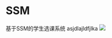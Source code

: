# SSM
基于SSM的学生选课系统
asjdlajldfjlka
![](https://cdn.jsdelivr.net/gh/xiaoli-guan/MyPicGo/img/202211172333769.png)

